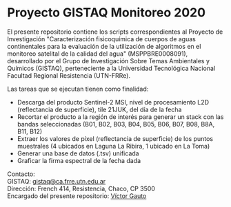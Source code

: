 # Proyecto GISTAQ Monitoreo 2020

El presente repositorio contiene los scripts correspondientes al Proyecto de Investigación "Caracterización fisicoquímica de cuerpos de aguas continentales para la evaluación de la utilización de algoritmos en el monitoreo satelital de la calidad del agua" (MSPPBRE0008091), desarrollado por el Grupo de Investigación Sobre Temas Ambientales y Químicos (GISTAQ), perteneciente a la Universidad Tecnológica Nacional Facultad Regional Resistencia (UTN-FRRe).

Las tareas que se ejecutan tienen como finalidad:

- Descarga del producto Sentinel-2 MSI, nivel de procesamiento L2D (reflectancia de superficie), tile 21JUK, del día de la fecha
- Recortar el producto a la región de interés para generar un stack con las bandas seleccionadas (B01, B02, B03, B04, B05, B06, B07, B08, B8A, B11, B12)
- Extraer los valores de píxel (reflectancia de superficie) de los puntos muestrales (4 ubicados en Laguna La Ribira, 1 ubicado en La Toma)
- Generar una base de datos (.tsv) unificada
- Graficar la firma espectral de la fecha dada

Contacto:  
GISTAQ: [gistaq@ca.frre.utn.edu.ar](mailto:gistaq@ca.frre.utn.edu.ar)  
Dirección: French 414, Resistencia, Chaco, CP 3500  
Encargado del presente repositorio: [Víctor Gauto](mailto:victor.gauto@outlook.com)
